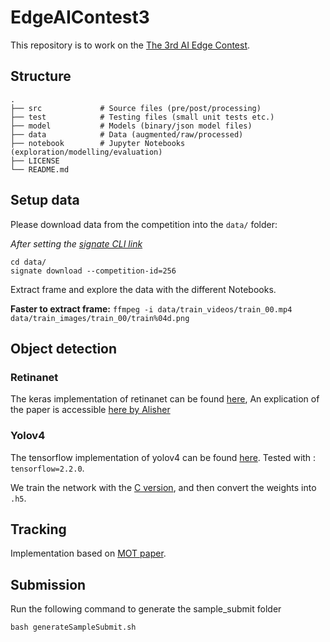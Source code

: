 # EdgeAIContest3
This repository is to work on the [The 3rd AI Edge Contest](https://signate.jp/competitions/256).

## Structure
    .
    ├── src             # Source files (pre/post/processing)
    ├── test            # Testing files (small unit tests etc.)
    ├── model           # Models (binary/json model files)
    ├── data            # Data (augmented/raw/processed)
    ├── notebook        # Jupyter Notebooks (exploration/modelling/evaluation)
    ├── LICENSE         
    └── README.md       

## Setup data
Please download data from the competition into the ```data/``` folder:

*After setting the [signate CLI link](https://pypi.org/project/signate/)*
```
cd data/
signate download --competition-id=256
```

Extract frame and explore the data with the different Notebooks.

**Faster to extract frame:**
```ffmpeg -i data/train_videos/train_00.mp4 data/train_images/train_00/train%04d.png```

## Object detection

### Retinanet
The keras implementation of retinanet can be found [here](https://github.com/fizyr/keras-retinanet), An explication of the paper is accessible [here by Alisher](https://github.com/alisher0717/machine-learning-notes/blob/master/object-detection-papers/RetinaNet.pdf)

### Yolov4

The tensorflow implementation of yolov4 can be found [here](https://github.com/sicara/tf2-yolov4).
Tested with : ```tensorflow=2.2.0```.

We train the network with the [C version](https://github.com/AlexeyAB/darknet#how-to-train-to-detect-your-custom-objects),
and then convert the weights into ```.h5```.

## Tracking
Implementation based on [MOT paper](https://paperswithcode.com/paper/a-simple-baseline-for-multi-object-tracking).


## Submission
Run the following command to generate the sample_submit folder 
```
bash generateSampleSubmit.sh
```
